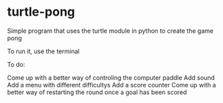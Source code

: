 # turtle-pong
Simple program that uses the turtle module in python to create the game pong

To run it, use the terminal



To do:

  Come up with a better way of controling the computer paddle
  Add sound
  Add a menu with different difficultys
  Add a score counter
  Come up with a better way of restarting the round once a goal has been scored
    
